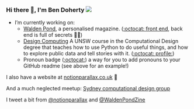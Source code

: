 ### Hi there 👋, I'm Ben Doherty ![](https://pronoun.cyou/x/y?subject=He&object=Him&posessive=His&posessive-pronoun=His&reflexive=Himself&emoji=%F0%9F%91%AB&colour=B00B55&height=20&sep=%20|%20&flag=straightally)

- I’m currently working on:
    - [Walden Pond](https://waldenpond.press/), a personalised magazine. ([:octocat: front end](https://github.com/notionparallax/wp2frontEnd), back end is full of secrets 🧙‍♂️)
    - [Design Computing](http://design-computing.github.io/) A UNSW course in the Computational Design degree that teaches how to use Python to do useful things, and how to explore public data and tell stories with it. ([:octocat: profile:](https://github.com/design-computing))
    - Pronoun badge ([:octocat:](https://github.com/notionparallax/pronoun-badge)) a way for you to add pronouns to your GitHub readme (see above for an example!)

I also have a website at [notionparallax.co.uk](http://notionparallax.co.uk/) 🐷

And a much neglected meetup: [
Sydney computational design group](https://www.meetup.com/Sydney-computational-design-group/)

I tweet a bit from [@notionparallax](https://twitter.com/notionparallax) and [@WaldenPondZine](https://twitter.com/WaldenPondZine)
